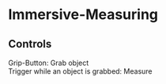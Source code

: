# Immersive-Measuring

## Controls
Grip-Button: Grab object  
Trigger while an object is grabbed: Measure
